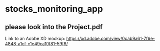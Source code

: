 # stocks_monitoring_app
## please look into the Project.pdf

Link to an Adobe XD mockup: https://xd.adobe.com/view/0cab9a61-7f6e-4848-a1cf-c1e49ca10f81-59f8/

